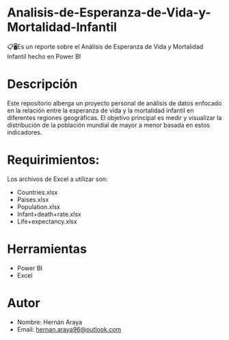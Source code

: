 # Analisis-de-Esperanza-de-Vida-y-Mortalidad-Infantil
📋🖥️Es un reporte sobre el Análisis de Esperanza de Vida y Mortalidad Infantil hecho en Power BI

# Descripción
Este repositorio alberga un proyecto personal de análisis de datos enfocado en la relación entre la esperanza de vida y la mortalidad infantil en diferentes regiones geográficas. El objetivo principal es medir y visualizar la distribución de la población mundial de mayor a menor basada en estos indicadores.

# Requirimientos:
Los archivos de Excel a utilizar son:
- Countries.xlsx
- Paises.xlsx
- Population.xlsx
- Infant+death+rate.xlsx
- Life+expectancy.xlsx

# Herramientas
- Power BI
- Excel

# Autor
- Nombre: Hernán Araya
- Email: hernan.araya96@outlook.com
